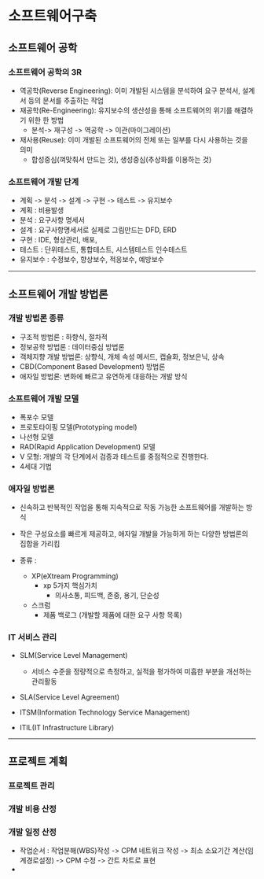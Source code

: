 # 소프트웨어구축
## 소프트웨어 공학

### 소프트웨어 공학의 3R
- 역공학(Reverse Engineering): 이미 개발된 시스템을 분석하여 요구 분석서, 설계서 등의 문서를 추출하는 작업
- 재공학(Re-Engineering): 유지보수의 생산성을 통해 소프트웨어의 위기를 해결하기 위한 한 방법
    - 분석-> 재구성 -> 역공학 -> 이관(마이그레이션)
- 재사용(Reuse): 이미 개발된 소프트웨어의 전체 또는 일부를 다시 사용하는 것을 의미
    - 합성중심(껴맞춰서 만드는 것), 생성중심(추상화를 이용하는 것)

### 소프트웨어 개발 단계
- 계획 -> 분석 -> 설계 -> 구현 -> 테스트 -> 유지보수
- 계획 : 비용발생
- 분석 : 요구사항 명세서
- 설계 :  요구사항명세서로 실제로 그림만드는 DFD, ERD
- 구현 : IDE, 형상관리, 배포, 
- 테스트 : 단위테스트, 통합테스트, 시스템테스트 인수테스트
- 유지보수 : 수정보수, 향상보수, 적응보수, 예방보수

---
## 소프트웨어 개발 방법론
### 개발 방법론 종류
- 구조적 방법론 : 하향식, 절차적
- 정보공학 방법론 : 데이터중심 방법론
- 객체지향 개발 방법론: 상향식, 개체 속성 메서드, 캡슐화, 정보은닉, 상속
- CBD(Component Based Development) 방법론
- 애자일 방법론: 변화에 빠르고 유연하게 대응하는 개발 방식

### 소프트웨어 개발 모델
- 폭포수 모델
- 프로토타이핑 모델(Prototyping model)
- 나선형 모델
- RAD(Rapid Application Development) 모델
- V 모형: 개발의 각 단계에서 검증과 테스트를 중점적으로 진행한다.
- 4세대 기법


### 애자일 방법론
- 신속하고 반복적인 작업을 통해 지속적으로 작동 가능한 소프트웨어를 개발하는 방식
- 작은 구성요소를 빠르게 제공하고, 애자일 개발을 가능하게 하는 다양한 방법론의 집합을 가리킴

- 종류 : 
    - XP(eXtream Programming)
        - xp 5가지 핵심가치
            - 의사소통, 피드백, 존중, 용기, 단순성
    - 스크럼
        -  제품 백로그 (개발할 제품에 대한 요구 사항 목록)


### IT 서비스 관리
- SLM(Service Level Management)
    - 서비스 수준을 정량적으로 측정하고, 실적을 평가하여 미흡한 부분을 개선하는 관리활동

- SLA(Service Level Agreement)

- ITSM(Information Technology Service Management)
- ITIL(IT Infrastructure Library)

---
## 프로젝트 계획
### 프로젝트 관리

### 개발 비용 산정

### 개발 일정 산정
- 작업순서 : 작업분해(WBS)작성 -> CPM 네트워크 작성 -> 최소 소요기간 계산(임계경로설정) -> CPM 수정 -> 간트 차트로 표현
- 